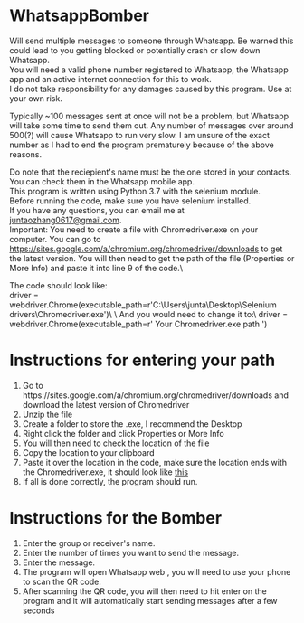 # WhatsappBomber
Will send multiple messages to someone through Whatsapp. Be warned this could lead to you getting blocked or potentially crash or slow down Whatsapp.\
You will need a valid phone number registered to Whatsapp, the Whatsapp app and an active internet connection for this to work. \
I do not take responsibility for any damages caused by this program. Use at your own risk. 

Typically ~100 messages sent at once will not be a problem, but Whatsapp will take some time to send them out. Any number of messages over around 500(?) will cause Whatsapp to run very slow. I am unsure of the exact number as I had to end the program prematurely because of the above reasons. 

Do note that the reciepient's name must be the one stored in your contacts. You can check them in the Whatsapp mobile app. \
This program is written using Python 3.7 with the selenium module. \
Before running the code, make sure you have selenium installed. \
If you have any questions, you can email me at juntaozhang0617@gmail.com. \
Important: You need to create a file with Chromedriver.exe on your computer. You can go to https://sites.google.com/a/chromium.org/chromedriver/downloads to get the latest version. You will then need to get the path of the file (Properties or More Info) and paste it into line 9 of the code.\
<div id=model> The code should look like:</div>
driver = webdriver.Chrome(executable_path=r'C:\Users\junta\Desktop\Selenium drivers\Chromedriver.exe')\
\
And you would need to change it to:\
driver = webdriver.Chrome(executable_path=r' Your Chromedriver.exe path ')
  
# Instructions for entering your path
<ol>
  <li>Go to https://sites.google.com/a/chromium.org/chromedriver/downloads and download the latest version of Chromedriver
  <li>Unzip the file
  <li>Create a folder to store the .exe, I recommend the Desktop
  <li>Right click the folder and click Properties or More Info
  <li>You will then need to check the location of the file
  <li>Copy the location to your clipboard
  <li>Paste it over the location in the code, make sure the location ends with the Chromedriver.exe, it should look like <a href = #model>this</a>
  <li>If all is done correctly, the program should run.</li>
</ol>

# Instructions for the Bomber
<ol>
<li>Enter the group or receiver's name. 
<li>Enter the number of times you want to send the message. 
<li>Enter the message. 
<li>The program will open Whatsapp web , you will need to use your phone to scan the QR code. 
<li>After scanning the QR code, you will then need to hit enter on the program and it will automatically start sending messages after a few seconds</li>
<ol>
